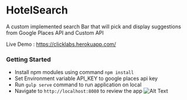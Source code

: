 # HotelSearch
A custom implemented search Bar that will pick and display suggestions from Google Places API and Custom API

Live Demo : https://clicklabs.herokuapp.com/

### Getting Started
* Install npm modules using command ```npm install```
* Set Environment variable API_KEY to google places api key
* Run ```gulp serve``` command to run application on local
* Navigate to ```http://localhost:8080``` to review the app
![Alt Text](assets/autoCompleteDropDown.png?raw=true "Hotel Search")

